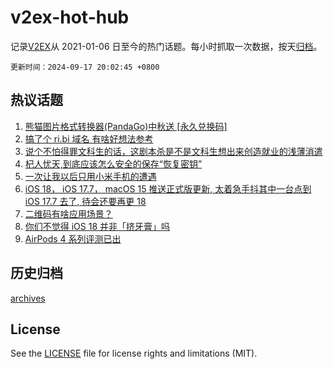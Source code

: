 # v2ex-hot-hub

 记录[V2EX](https://www.v2ex.com/)从 2021-01-06 日至今的热门话题。每小时抓取一次数据，按天[归档](archives)。

`更新时间：2024-09-17 20:02:45 +0800`

## 热议话题

1. [熊猫图片格式转换器(PandaGo)中秋送 [永久兑换码]](https://www.v2ex.com/t/1073426)
1. [搞了个 ri.bi 域名 有啥好想法参考](https://www.v2ex.com/t/1073371)
1. [说个不怕得罪文科生的话，这剧本杀是不是文科生想出来创造就业的浅薄消遣](https://www.v2ex.com/t/1073384)
1. [杞人忧天,到底应该怎么安全的保存“恢复密钥”](https://www.v2ex.com/t/1073421)
1. [一次让我以后只用小米手机的遭遇](https://www.v2ex.com/t/1073479)
1. [iOS 18， iOS 17.7， macOS 15 推送正式版更新, 太着急手抖其中一台点到 iOS 17.7 去了, 待会还要再更 18](https://www.v2ex.com/t/1073397)
1. [二维码有啥应用场景？](https://www.v2ex.com/t/1073415)
1. [你们不觉得 iOS 18 并非「挤牙膏」吗](https://www.v2ex.com/t/1073437)
1. [AirPods 4 系列评测已出](https://www.v2ex.com/t/1073373)

## 历史归档

[archives](archives)

## License

See the [LICENSE](LICENSE) file for license rights and limitations (MIT).
